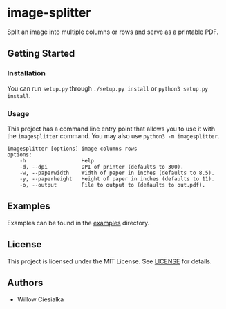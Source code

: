 # image-splitter
Split an image into multiple columns or rows and serve as a printable PDF.

## Getting Started

### Installation

You can run `setup.py` through `./setup.py install` or `python3 setup.py install`.

### Usage

This project has a command line entry point that allows you to use it with the `imagesplitter` command. You may also use `python3 -m imagesplitter`.

```
imagesplitter [options] image columns rows
options:
    -h                  Help
    -d, --dpi           DPI of printer (defaults to 300).
    -w, --paperwidth    Width of paper in inches (defaults to 8.5).
    -y, --paperheight   Height of paper in inches (defaults to 11).
    -o, --output        File to output to (defaults to out.pdf).
```

## Examples

Examples can be found in the [examples](examples) directory.

## License

This project is licensed under the MIT License. See [LICENSE](LICENSE) for details.

## Authors

* Willow Ciesialka
